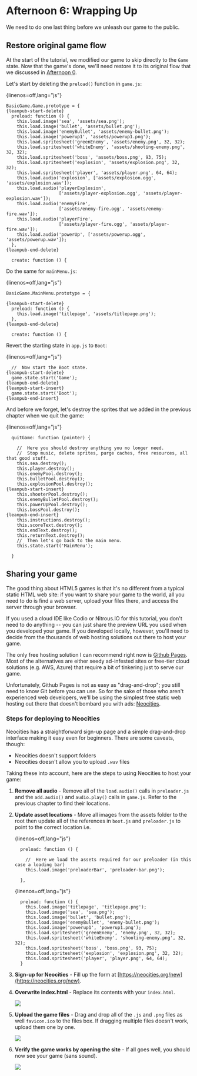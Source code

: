 # Afternoon 6: Wrapping Up

We need to do one last thing before we unleash our game to the public.

## Restore original game flow

At the start of the tutorial, we modified our game to skip directly to the `Game` state. Now that the game's done, we'll need restore it to its original flow that we discussed in [Afternoon 0](#base-template). 

Let's start by deleting the `preload()` function in `game.js`:

{linenos=off,lang="js"}
~~~~~~~~
BasicGame.Game.prototype = {
{leanpub-start-delete}
  preload: function () {
    this.load.image('sea', 'assets/sea.png');
    this.load.image('bullet', 'assets/bullet.png');
    this.load.image('enemyBullet', 'assets/enemy-bullet.png');
    this.load.image('powerup1', 'assets/powerup1.png');
    this.load.spritesheet('greenEnemy', 'assets/enemy.png', 32, 32);
    this.load.spritesheet('whiteEnemy', 'assets/shooting-enemy.png', 32, 32);
    this.load.spritesheet('boss', 'assets/boss.png', 93, 75);
    this.load.spritesheet('explosion', 'assets/explosion.png', 32, 32);
    this.load.spritesheet('player', 'assets/player.png', 64, 64);
    this.load.audio('explosion', ['assets/explosion.ogg', 'assets/explosion.wav']);
    this.load.audio('playerExplosion',
                    ['assets/player-explosion.ogg', 'assets/player-explosion.wav']);
    this.load.audio('enemyFire', 
                    ['assets/enemy-fire.ogg', 'assets/enemy-fire.wav']);
    this.load.audio('playerFire', 
                    ['assets/player-fire.ogg', 'assets/player-fire.wav']);
    this.load.audio('powerUp', ['assets/powerup.ogg', 'assets/powerup.wav']);
  },
{leanpub-end-delete}
 
  create: function () {
~~~~~~~~

Do the same for `mainMenu.js`:

{linenos=off,lang="js"}
~~~~~~~~
BasicGame.MainMenu.prototype = {

{leanpub-start-delete}
  preload: function () {
    this.load.image('titlepage', 'assets/titlepage.png');
  },
{leanpub-end-delete}

  create: function () {
~~~~~~~~

Revert the starting state in `app.js` to `Boot`:

{linenos=off,lang="js"}
~~~~~~~~
  //  Now start the Boot state.
{leanpub-start-delete}
  game.state.start('Game');
{leanpub-end-delete}
{leanpub-start-insert}
  game.state.start('Boot');
{leanpub-end-insert}
~~~~~~~~

And before we forget, let's destroy the sprites that we added in the previous chapter when we quit the game:

{linenos=off,lang="js"}
~~~~~~~~
  quitGame: function (pointer) {

    //  Here you should destroy anything you no longer need.
    //  Stop music, delete sprites, purge caches, free resources, all that good stuff.
    this.sea.destroy();
    this.player.destroy();
    this.enemyPool.destroy();
    this.bulletPool.destroy();
    this.explosionPool.destroy();
{leanpub-start-insert}
    this.shooterPool.destroy();
    this.enemyBulletPool.destroy();
    this.powerUpPool.destroy();
    this.bossPool.destroy();
{leanpub-end-insert}
    this.instructions.destroy();
    this.scoreText.destroy();
    this.endText.destroy();
    this.returnText.destroy();
    //  Then let's go back to the main menu.
    this.state.start('MainMenu');

  }
~~~~~~~~

## Sharing your game

The good thing about HTML5 games is that it's no different from a typical static HTML web site: if you want to share your game to the world, all you need to do is find a web server, upload your files there, and access the server through your browser.

If you used a cloud IDE like Codio or Nitrous.IO for this tutorial, you don't need to do anything -- you can just share the preview URL you used when you developed your game. If you developed locally, however, you'll need to decide from the thousands of web hosting solutions out there to host your game. 

The only free hosting solution I can recommend right now is [Github Pages](https://pages.github.com/). Most of the alternatives are either seedy ad-infested sites or free-tier cloud solutions (e.g. AWS, Azure) that require a bit of tinkering just to serve our game. 

Unfortunately, Github Pages is not as easy as "drag-and-drop"; you still need to know Git before you can use. So for the sake of those who aren't experienced web developers, we'll be using the simplest free static web hosting out there that doesn't bombard you with ads: [Neocities](https://neocities.org/).

### Steps for deploying to Neocities

Neocities has a straightforward sign-up page and a simple drag-and-drop interface making it easy even for beginners. There are some caveats, though:

* Neocities doesn't support folders
* Neocities doesn't allow you to upload `.wav` files

Taking these into account, here are the steps to using Neocities to host your game:

1. **Remove all audio** - Remove all of the `load.audio()` calls in `preloader.js` and the `add.audio()` and `audio.play()` calls in `game.js`. Refer to the previous chapter to find their locations.

2. **Update asset locations** - Move all images from the assets folder to the root then update all of the references in `boot.js` and `preloader.js` to point to the correct location i.e.

    {linenos=off,lang="js"}
    ~~~~~~~~
      preload: function () {

        //  Here we load the assets required for our preloader (in this case a loading bar)
        this.load.image('preloaderBar', 'preloader-bar.png');

      },
    ~~~~~~~~
    
    {linenos=off,lang="js"}
    ~~~~~~~~
      preload: function () {
        this.load.image('titlepage', 'titlepage.png');
        this.load.image('sea', 'sea.png');
        this.load.image('bullet', 'bullet.png');
        this.load.image('enemyBullet', 'enemy-bullet.png');
        this.load.image('powerup1', 'powerup1.png');
        this.load.spritesheet('greenEnemy', 'enemy.png', 32, 32);
        this.load.spritesheet('whiteEnemy', 'shooting-enemy.png', 32, 32);
        this.load.spritesheet('boss', 'boss.png', 93, 75);
        this.load.spritesheet('explosion', 'explosion.png', 32, 32);
        this.load.spritesheet('player', 'player.png', 64, 64);
      }
    ~~~~~~~~

3. **Sign-up for Neocities** - Fill up the form at [https://neocities.org/new](https://neocities.org/new).
4. **Overwrite index.html** - Replace its contents with your `index.html`.

    ![](images/neocities_edit.png)

5. **Upload the game files** - Drag and drop all of the `.js` and `.png` files as well `favicon.ico` to the files box. If dragging multiple files doesn't work, upload them one by one.

    ![](images/neocities_upload.png)

6. **Verify the game works by opening the site** - If all goes well, you should now see your game (sans sound).

    ![](images/neocities_finished.png)
